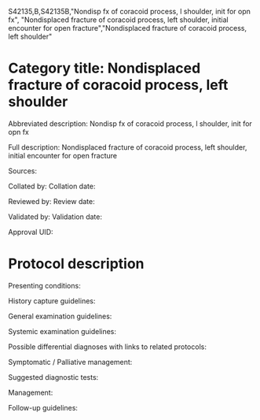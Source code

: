 S42135,B,S42135B,"Nondisp fx of coracoid process, l shoulder, init for opn fx", "Nondisplaced fracture of coracoid process, left shoulder, initial encounter for open fracture","Nondisplaced fracture of coracoid process, left shoulder"
# Category title: Nondisplaced fracture of coracoid process, left shoulder

Abbreviated description: Nondisp fx of coracoid process, l shoulder, init for opn fx

Full description: Nondisplaced fracture of coracoid process, left shoulder, initial encounter for open fracture

Sources:

Collated by:
Collation date:

Reviewed by:
Review date:

Validated by:
Validation date:

Approval UID:

# Protocol description

Presenting conditions:

History capture guidelines:

General examination guidelines:

Systemic examination guidelines:

Possible differential diagnoses with links to related protocols:

Symptomatic / Palliative management:

Suggested diagnostic tests:

Management:

Follow-up guidelines:
